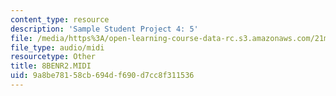 ```yaml
---
content_type: resource
description: 'Sample Student Project 4: 5'
file: /media/https%3A/open-learning-course-data-rc.s3.amazonaws.com/21m-113-developing-musical-structures-fall-2002/9a8be78158cb694df690d7cc8f311536_8BENR2.MIDI
file_type: audio/midi
resourcetype: Other
title: 8BENR2.MIDI
uid: 9a8be781-58cb-694d-f690-d7cc8f311536
---
```

